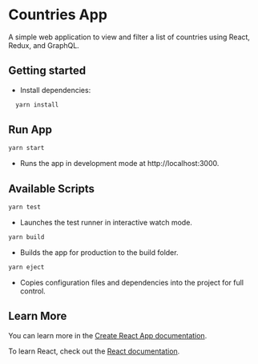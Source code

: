 # Countries App

A simple web application to view and filter a list of countries using React, Redux, and GraphQL.

## Getting started

- Install dependencies:

```bash
  yarn install
```

## Run App

```bash
yarn start
```

- Runs the app in development mode at http://localhost:3000.

## Available Scripts

```bash
yarn test
```

- Launches the test runner in interactive watch mode.

```bash
yarn build
```

- Builds the app for production to the build folder.

```bash
yarn eject
```

- Copies configuration files and dependencies into the project for full control.

## Learn More

You can learn more in the [Create React App documentation](https://facebook.github.io/create-react-app/docs/getting-started).

To learn React, check out the [React documentation](https://reactjs.org/).

